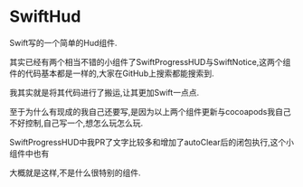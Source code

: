 # SwiftHud
Swift写的一个简单的Hud组件.

其实已经有两个相当不错的小组件了SwiftProgressHUD与SwiftNotice,这两个组件的代码基本都是一样的,大家在GitHub上搜索都能搜索到.


我其实就是将其代码进行了搬运,让其更加Swift一点点.


至于为什么有现成的我自己还要写,是因为以上两个组件更新与cocoapods我自己不好控制,自己写一个,想怎么玩怎么玩.

SwiftProgressHUD中我PR了文字比较多和增加了autoClear后的闭包执行,这个小组件中也有

大概就是这样,不是什么很特别的组件.
